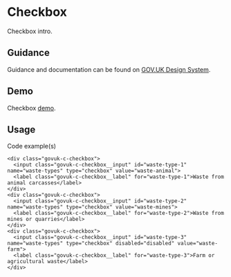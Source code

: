 # Checkbox

Checkbox intro.

## Guidance

Guidance and documentation can be found on [GOV.UK Design System](linkgoeshere).

## Demo

Checkbox [demo](checkbox.html).

## Usage

Code example(s)

```
<div class="govuk-c-checkbox">
  <input class="govuk-c-checkbox__input" id="waste-type-1" name="waste-types" type="checkbox" value="waste-animal">
  <label class="govuk-c-checkbox__label" for="waste-type-1">Waste from animal carcasses</label>
</div>
<div class="govuk-c-checkbox">
  <input class="govuk-c-checkbox__input" id="waste-type-2" name="waste-types" type="checkbox" value="waste-mines">
  <label class="govuk-c-checkbox__label" for="waste-type-2">Waste from mines or quarries</label>
</div>
<div class="govuk-c-checkbox">
  <input class="govuk-c-checkbox__input" id="waste-type-3" name="waste-types" type="checkbox" disabled="disabled" value="waste-farm">
  <label class="govuk-c-checkbox__label" for="waste-type-3">Farm or agricultural waste</label>
</div>

```


<!--
## Installation

```
npm install --save @govuk-frontend/checkbox
```
-->
